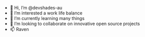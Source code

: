- 👋 Hi, I’m @devshades-au
- 👀 I’m interested a work life balance
- 🌱 I’m currently learning many things
- 💞️ I’m looking to collaborate on innovative open source projects
- 📫 Raven

<!---
devshades-au/devshades-au is a ✨ special ✨ repository because its `README.md` (this file) appears on your GitHub profile.
You can click the Preview link to take a look at your changes.
--->
